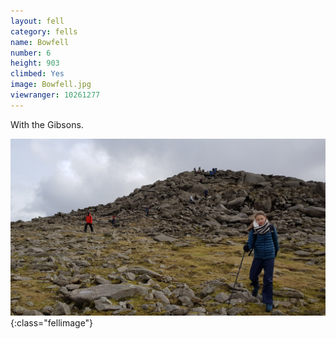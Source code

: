 ```yaml
---
layout: fell
category: fells
name: Bowfell
number: 6
height: 903
climbed: Yes
image: Bowfell.jpg
viewranger: 10261277
---
```


With the Gibsons.

![](/images/fells/Bowfell2.jpg){:class="fellimage"}
